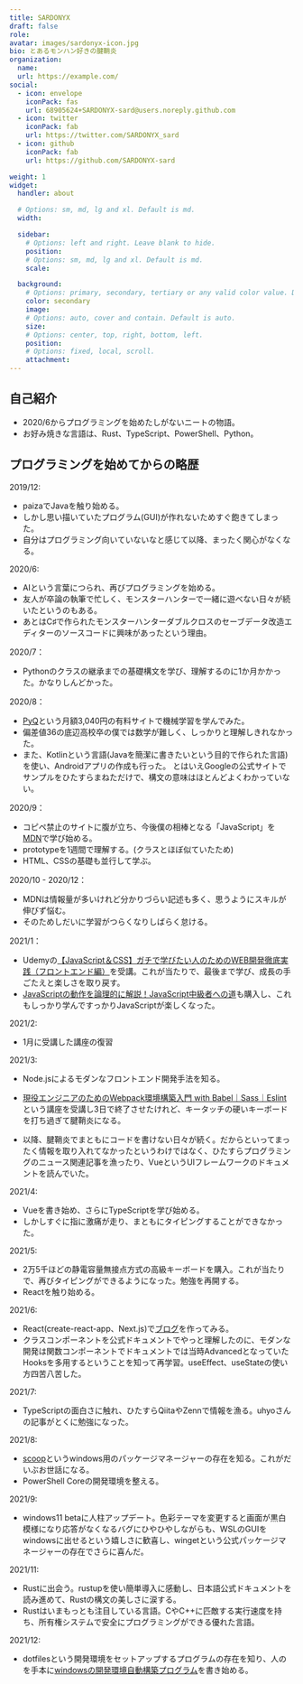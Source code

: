 ```yaml
---
title: SARDONYX
draft: false
role:
avatar: images/sardonyx-icon.jpg
bio: とあるモンハン好きの腱鞘炎
organization:
  name:
  url: https://example.com/
social:
  - icon: envelope
    iconPack: fas
    url: 68905624+SARDONYX-sard@users.noreply.github.com
  - icon: twitter
    iconPack: fab
    url: https://twitter.com/SARDONYX_sard
  - icon: github
    iconPack: fab
    url: https://github.com/SARDONYX-sard

weight: 1
widget:
  handler: about

  # Options: sm, md, lg and xl. Default is md.
  width:

  sidebar:
    # Options: left and right. Leave blank to hide.
    position:
    # Options: sm, md, lg and xl. Default is md.
    scale:

  background:
    # Options: primary, secondary, tertiary or any valid color value. Default is primary.
    color: secondary
    image:
    # Options: auto, cover and contain. Default is auto.
    size:
    # Options: center, top, right, bottom, left.
    position:
    # Options: fixed, local, scroll.
    attachment:
---
```


## 自己紹介

- 2020/6からプログラミングを始めたしがないニートの物語。
- お好み焼きな言語は、Rust、TypeScript、PowerShell、Python。

## プログラミングを始めてからの略歴

2019/12:

- paizaでJavaを触り始める。
- しかし思い描いていたプログラム(GUI)が作れないためすぐ飽きてしまった。
- 自分はプログラミング向いていないなと感じて以降、まったく関心がなくなる。

2020/6:

- AIという言葉につられ、再びプログラミングを始める。
- 友人が卒論の執筆で忙しく、モンスターハンターで一緒に遊べない日々が続いたというのもある。
- あとはC♯で作られたモンスターハンターダブルクロスのセーブデータ改造エディターのソースコードに興味があったという理由。

2020/7：

- Pythonのクラスの継承までの基礎構文を学び、理解するのに1か月かかった。かなりしんどかった。

2020/8：

- [PyQ](https://pyq.jp/)という月額3,040円の有料サイトで機械学習を学んでみた。
- 偏差値36の底辺高校卒の僕では数学が難しく、しっかりと理解しきれなかった。
- また、Kotlinという言語(Javaを簡潔に書きたいという目的で作られた言語)を使い、Androidアプリの作成も行った。
  とはいえGoogleの公式サイトでサンプルをひたすらまねただけで、構文の意味はほとんどよくわかっていない。

2020/9：

- コピペ禁止のサイトに腹が立ち、今後僕の相棒となる「JavaScript」を[MDN](https://developer.mozilla.org/ja/docs/Web)で学び始める。
- prototypeを1週間で理解する。(クラスとほぼ似ていたため)
- HTML、CSSの基礎も並行して学ぶ。

2020/10 - 2020/12：

- MDNは情報量が多いけれど分かりづらい記述も多く、思うようにスキルが伸びず悩む。
- そのためしだいに学習がつらくなりしばらく怠ける。

2021/1：

- Udemyの[【JavaScript＆CSS】ガチで学びたい人のためのWEB開発徹底実践（フロントエンド編）](https://www.udemy.com/course/front-dev-tutorial/)を受講。これが当たりで、最後まで学び、成長の手ごたえと楽しさを取り戻す。
- [JavaScriptの動作を論理的に解説！JavaScript中級者への道](https://www.udemy.com/course/road-to-javascript-master/)も購入し、これもしっかり学んですっかりJavaScriptが楽しくなった。

2021/2:

- 1月に受講した講座の復習

2021/3:

- Node.jsによるモダンなフロントエンド開発手法を知る。
- [現役エンジニアのためのWebpack環境構築入門 with Babel｜Sass｜Eslint](https://www.udemy.com/course/front-env-setting-webpack/)という講座を受講し3日で終了させたけれど、キータッチの硬いキーボードを打ち過ぎて腱鞘炎になる。

- 以降、腱鞘炎でまともにコードを書けない日々が続く。だからといってまったく情報を取り入れてなかったというわけではなく、ひたすらプログラミングのニュース関連記事を漁ったり、VueというUIフレームワークのドキュメントを読んでいた。

2021/4:

- Vueを書き始め、さらにTypeScriptを学び始める。
- しかしすぐに指に激痛が走り、まともにタイピングすることができなかった。

2021/5:

- 2万5千ほどの静電容量無接点方式の高級キーボードを購入。これが当たりで、再びタイピングができるようになった。勉強を再開する。
- Reactを触り始める。

2021/6:

- React(create-react-app、Next.js)で[ブログ](https://github.com/SARDONYX-sard/tsx-sard-blog)を作ってみる。
- クラスコンポーネントを公式ドキュメントでやっと理解したのに、モダンな開発は関数コンポーネントでドキュメントでは当時AdvancedとなっていたHooksを多用するということを知って再学習。useEffect、useStateの使い方四苦八苦した。

2021/7:

- TypeScriptの面白さに触れ、ひたすらQiitaやZennで情報を漁る。uhyoさんの記事がとくに勉強になった。

2021/8:

- [scoop](https://github.com/ScoopInstaller/Scoop)というwindows用のパッケージマネージャーの存在を知る。これがだいぶお世話になる。
- PowerShell Coreの開発環境を整える。

2021/9:

- windows11 betaに人柱アップデート。色彩テーマを変更すると画面が黒白模様になり応答がなくなるバグにひやひやしながらも、WSLのGUIをwindowsに出せるという嬉しさに歓喜し、wingetという公式パッケージマネージャーの存在でさらに喜んだ。

2021/11:

- Rustに出会う。rustupを使い簡単導入に感動し、日本語公式ドキュメントを読み進めて、Rustの構文の美しさに涙する。
- Rustはいまもっとも注目している言語。CやC++に匹敵する実行速度を持ち、所有権システムで安全にプログラミングができる優れた言語。

2021/12:

- dotfilesという開発環境をセットアップするプログラムの存在を知り、人のを手本に[windowsの開発環境自動構築プログラム](https://github.com/SARDONYX-sard/dotfiles)を書き始める。
